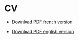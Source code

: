 # CV

+ [Download PDF french version](CV/CV_francais.pdf)

+ [Download PDF english version](CV/CV_english.pdf)


